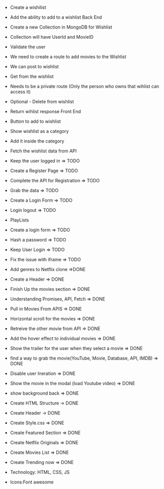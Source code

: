 - Create a wishilist
- Add the ability to add to a wishlist Back End
- Create a new Collection in MongoDB for Wishlist
- Collection will have UserId and MovieID
- Validate the user
- We need to create a route to add movies to the Wishlist
- We can post to wishlist
- Get from the wishlist
- Needs to be a private route (Only the person who owns that wihlist can access it)
- Optional - Delete from wishlist
- Return wihlist response Front End
- Button to add to wishlist
- Show wishlist as a category
- Add it inside the category
- Fetch the wishlist data from API

- Keep the user logged in => TODO
- Create a Register Page => TODO
- Complete the API for Registration => TODO

- Grab the data => TODO
- Create a Login Form => TODO
- Login logout => TODO
- PlayLists
- Create a login form => TODO
- Hash a password => TODO
- Keep User Login => TODO

- Fix the issue with iframe => TODO
- Add genres to Netflix clone =>DONE

- Create a Header => DONE
- Finish Up the movies section => DONE
- Understanding Promises, API, Fetch => DONE
- Pull in Movies From APIS => DONE

- Horizontal scroll for the movies => DONE
- Retreive the other movie from API => DONE
- Add the hover effect to individual movies => DONE

- Show the trailer for the user when they select a movie => DONE
- find a way to grab the movie(YouTube, Movie, Database, API, IMDB) => DONE
- Disable user Ineration => DONE
- Show the movie in the modal (load Youtube video) => DONE
- show background back => DONE

- Create HTML Structure -> DONE
- Create Header -> DONE
- Create Style.css => DONE
- Create Featured Section => DONE
- Create Netflix Originals => DONE
- Create Movies List => DONE
- Create Trending now => DONE

- Technology: HTML, CSS, JS
- Icons:Font awesome
